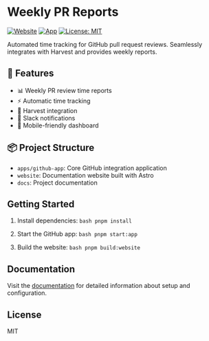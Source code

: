 # Weekly PR Reports

[![Website](https://github.com/oleg-kuibar/weekly-pr-reports/actions/workflows/website.yml/badge.svg)](https://github.com/oleg-kuibar/weekly-pr-reports/actions/workflows/website.yml)
[![App](https://github.com/oleg-kuibar/weekly-pr-reports/actions/workflows/github-app.yml/badge.svg)](https://github.com/oleg-kuibar/weekly-pr-reports/actions/workflows/github-app.yml)
[![License: MIT](https://img.shields.io/badge/License-MIT-green.svg)](https://opensource.org/licenses/MIT)

Automated time tracking for GitHub pull request reviews. Seamlessly integrates with Harvest and provides weekly reports.

## 🚀 Features

- 📊 Weekly PR review time reports
- ⚡ Automatic time tracking
- 🔄 Harvest integration
- 💬 Slack notifications
- 📱 Mobile-friendly dashboard

## 📦 Project Structure

- `apps/github-app`: Core GitHub integration application
- `website`: Documentation website built with Astro
- `docs`: Project documentation

## Getting Started

1. Install dependencies:   ```bash
   pnpm install```

2. Start the GitHub app:   ```bash
   pnpm start:app```

3. Build the website:   ```bash
   pnpm build:website```

## Documentation

Visit the [documentation](./docs/index.md) for detailed information about setup and configuration.

## License

MIT
